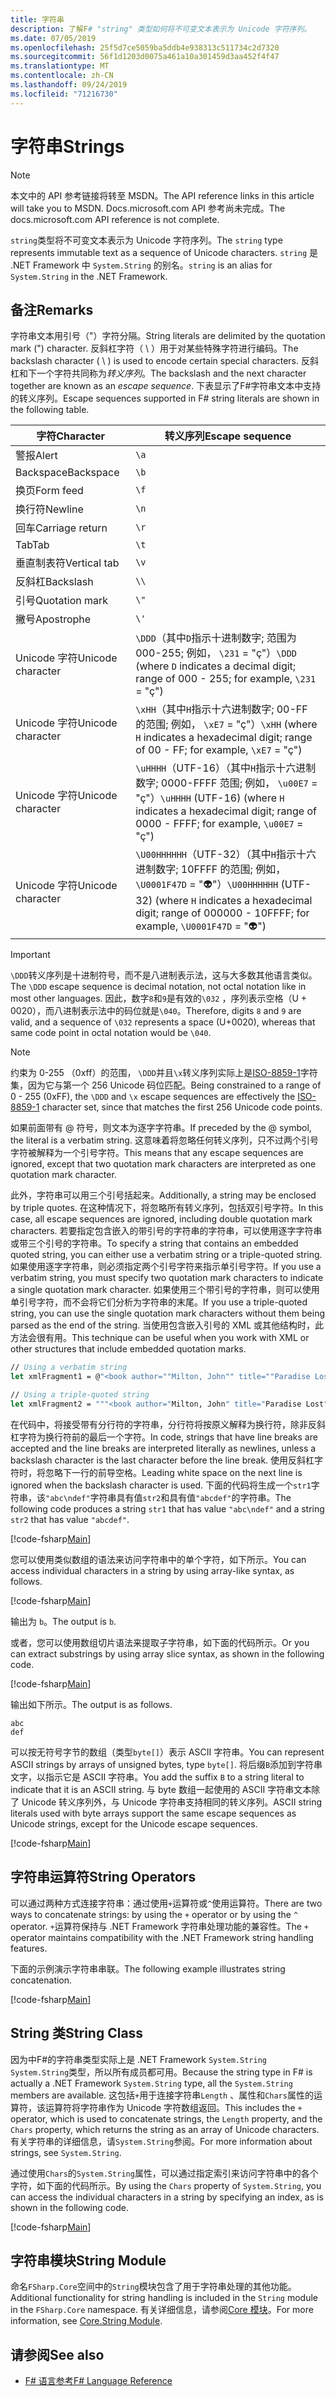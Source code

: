 ```yaml
---
title: 字符串
description: 了解F# "string" 类型如何将不可变文本表示为 Unicode 字符序列。
ms.date: 07/05/2019
ms.openlocfilehash: 25f5d7ce5059ba5ddb4e938313c511734c2d7320
ms.sourcegitcommit: 56f1d1203d0075a461a10a301459d3aa452f4f47
ms.translationtype: MT
ms.contentlocale: zh-CN
ms.lasthandoff: 09/24/2019
ms.locfileid: "71216730"
---
```

# <a name="strings"></a><span data-ttu-id="acf11-103">字符串</span><span class="sxs-lookup"><span data-stu-id="acf11-103">Strings</span></span>

> [!NOTE]
> <span data-ttu-id="acf11-104">本文中的 API 参考链接将转至 MSDN。</span><span class="sxs-lookup"><span data-stu-id="acf11-104">The API reference links in this article will take you to MSDN.</span></span>  <span data-ttu-id="acf11-105">Docs.microsoft.com API 参考尚未完成。</span><span class="sxs-lookup"><span data-stu-id="acf11-105">The docs.microsoft.com API reference is not complete.</span></span>

<span data-ttu-id="acf11-106">`string`类型将不可变文本表示为 Unicode 字符序列。</span><span class="sxs-lookup"><span data-stu-id="acf11-106">The `string` type represents immutable text as a sequence of Unicode characters.</span></span> <span data-ttu-id="acf11-107">`string` 是 .NET Framework 中 `System.String` 的别名。</span><span class="sxs-lookup"><span data-stu-id="acf11-107">`string` is an alias for `System.String` in the .NET Framework.</span></span>

## <a name="remarks"></a><span data-ttu-id="acf11-108">备注</span><span class="sxs-lookup"><span data-stu-id="acf11-108">Remarks</span></span>

<span data-ttu-id="acf11-109">字符串文本用引号（"）字符分隔。</span><span class="sxs-lookup"><span data-stu-id="acf11-109">String literals are delimited by the quotation mark (") character.</span></span> <span data-ttu-id="acf11-110">反斜杠字符（ \\ ）用于对某些特殊字符进行编码。</span><span class="sxs-lookup"><span data-stu-id="acf11-110">The backslash character ( \\ ) is used to encode certain special characters.</span></span> <span data-ttu-id="acf11-111">反斜杠和下一个字符共同称为*转义序列*。</span><span class="sxs-lookup"><span data-stu-id="acf11-111">The backslash and the next character together are known as an *escape sequence*.</span></span> <span data-ttu-id="acf11-112">下表显示了F#字符串文本中支持的转义序列。</span><span class="sxs-lookup"><span data-stu-id="acf11-112">Escape sequences supported in F# string literals are shown in the following table.</span></span>

|<span data-ttu-id="acf11-113">字符</span><span class="sxs-lookup"><span data-stu-id="acf11-113">Character</span></span>|<span data-ttu-id="acf11-114">转义序列</span><span class="sxs-lookup"><span data-stu-id="acf11-114">Escape sequence</span></span>|
|---------|---------------|
|<span data-ttu-id="acf11-115">警报</span><span class="sxs-lookup"><span data-stu-id="acf11-115">Alert</span></span>|`\a`|
|<span data-ttu-id="acf11-116">Backspace</span><span class="sxs-lookup"><span data-stu-id="acf11-116">Backspace</span></span>|`\b`|
|<span data-ttu-id="acf11-117">换页</span><span class="sxs-lookup"><span data-stu-id="acf11-117">Form feed</span></span>|`\f`|
|<span data-ttu-id="acf11-118">换行符</span><span class="sxs-lookup"><span data-stu-id="acf11-118">Newline</span></span>|`\n`|
|<span data-ttu-id="acf11-119">回车</span><span class="sxs-lookup"><span data-stu-id="acf11-119">Carriage return</span></span>|`\r`|
|<span data-ttu-id="acf11-120">Tab</span><span class="sxs-lookup"><span data-stu-id="acf11-120">Tab</span></span>|`\t`|
|<span data-ttu-id="acf11-121">垂直制表符</span><span class="sxs-lookup"><span data-stu-id="acf11-121">Vertical tab</span></span>|`\v`|
|<span data-ttu-id="acf11-122">反斜杠</span><span class="sxs-lookup"><span data-stu-id="acf11-122">Backslash</span></span>|`\\`|
|<span data-ttu-id="acf11-123">引号</span><span class="sxs-lookup"><span data-stu-id="acf11-123">Quotation mark</span></span>|`\"`|
|<span data-ttu-id="acf11-124">撇号</span><span class="sxs-lookup"><span data-stu-id="acf11-124">Apostrophe</span></span>|`\'`|
|<span data-ttu-id="acf11-125">Unicode 字符</span><span class="sxs-lookup"><span data-stu-id="acf11-125">Unicode character</span></span>|<span data-ttu-id="acf11-126">`\DDD`（其中`D`指示十进制数字; 范围为 000-255; 例如， `\231` = "ç"）</span><span class="sxs-lookup"><span data-stu-id="acf11-126">`\DDD` (where `D` indicates a decimal digit; range of 000 - 255; for example, `\231` = "ç")</span></span>|
|<span data-ttu-id="acf11-127">Unicode 字符</span><span class="sxs-lookup"><span data-stu-id="acf11-127">Unicode character</span></span>|<span data-ttu-id="acf11-128">`\xHH`（其中`H`指示十六进制数字; 00-FF 的范围; 例如， `\xE7` = "ç"）</span><span class="sxs-lookup"><span data-stu-id="acf11-128">`\xHH` (where `H` indicates a hexadecimal digit; range of 00 - FF; for example, `\xE7` = "ç")</span></span>|
|<span data-ttu-id="acf11-129">Unicode 字符</span><span class="sxs-lookup"><span data-stu-id="acf11-129">Unicode character</span></span>|<span data-ttu-id="acf11-130">`\uHHHH`（UTF-16）（其中`H`指示十六进制数字; 0000-FFFF 范围; 例如， `\u00E7` = "ç"）</span><span class="sxs-lookup"><span data-stu-id="acf11-130">`\uHHHH` (UTF-16) (where `H` indicates a hexadecimal digit; range of 0000 - FFFF;  for example, `\u00E7` = "ç")</span></span>|
|<span data-ttu-id="acf11-131">Unicode 字符</span><span class="sxs-lookup"><span data-stu-id="acf11-131">Unicode character</span></span>|<span data-ttu-id="acf11-132">`\U00HHHHHH`（UTF-32）（其中`H`指示十六进制数字; 10FFFF 的范围; 例如， `\U0001F47D` = "👽"）</span><span class="sxs-lookup"><span data-stu-id="acf11-132">`\U00HHHHHH` (UTF-32) (where `H` indicates a hexadecimal digit; range of 000000 - 10FFFF;  for example, `\U0001F47D` = "👽")</span></span>|

> [!IMPORTANT]
> <span data-ttu-id="acf11-133">`\DDD`转义序列是十进制符号，而不是八进制表示法，这与大多数其他语言类似。</span><span class="sxs-lookup"><span data-stu-id="acf11-133">The `\DDD` escape sequence is decimal notation, not octal notation like in most other languages.</span></span> <span data-ttu-id="acf11-134">因此，数字`8`和`9`是有效的`\032` ，序列表示空格（U + 0020），而八进制表示法中的码位就是`\040`。</span><span class="sxs-lookup"><span data-stu-id="acf11-134">Therefore, digits `8` and `9` are valid, and a sequence of `\032` represents a space (U+0020), whereas that same code point in octal notation would be `\040`.</span></span>

> [!NOTE]
> <span data-ttu-id="acf11-135">约束为 0-255 （0xff）的范围， `\DDD`并且`\x`转义序列实际上是[ISO-8859-1](https://en.wikipedia.org/wiki/ISO/IEC_8859-1#Code_page_layout)字符集，因为它与第一个 256 Unicode 码位匹配。</span><span class="sxs-lookup"><span data-stu-id="acf11-135">Being constrained to a range of 0 - 255 (0xFF), the `\DDD` and `\x` escape sequences are effectively the [ISO-8859-1](https://en.wikipedia.org/wiki/ISO/IEC_8859-1#Code_page_layout) character set, since that matches the first 256 Unicode code points.</span></span>

<span data-ttu-id="acf11-136">如果前面带有 @ 符号，则文本为逐字字符串。</span><span class="sxs-lookup"><span data-stu-id="acf11-136">If preceded by the @ symbol, the literal is a verbatim string.</span></span> <span data-ttu-id="acf11-137">这意味着将忽略任何转义序列，只不过两个引号字符被解释为一个引号字符。</span><span class="sxs-lookup"><span data-stu-id="acf11-137">This means that any escape sequences are ignored, except that two quotation mark characters are interpreted as one quotation mark character.</span></span>

<span data-ttu-id="acf11-138">此外，字符串可以用三个引号括起来。</span><span class="sxs-lookup"><span data-stu-id="acf11-138">Additionally, a string may be enclosed by triple quotes.</span></span> <span data-ttu-id="acf11-139">在这种情况下，将忽略所有转义序列，包括双引号字符。</span><span class="sxs-lookup"><span data-stu-id="acf11-139">In this case, all escape sequences are ignored, including double quotation mark characters.</span></span> <span data-ttu-id="acf11-140">若要指定包含嵌入的带引号的字符串的字符串，可以使用逐字字符串或带三个引号的字符串。</span><span class="sxs-lookup"><span data-stu-id="acf11-140">To specify a string that contains an embedded quoted string, you can either use a verbatim string or a triple-quoted string.</span></span> <span data-ttu-id="acf11-141">如果使用逐字字符串，则必须指定两个引号字符来指示单引号字符。</span><span class="sxs-lookup"><span data-stu-id="acf11-141">If you use a verbatim string, you  must specify two quotation mark characters to indicate a single quotation mark character.</span></span> <span data-ttu-id="acf11-142">如果使用三个带引号的字符串，则可以使用单引号字符，而不会将它们分析为字符串的末尾。</span><span class="sxs-lookup"><span data-stu-id="acf11-142">If you use a triple-quoted string, you can use the single quotation mark characters without them being parsed as the end of the string.</span></span> <span data-ttu-id="acf11-143">当使用包含嵌入引号的 XML 或其他结构时，此方法会很有用。</span><span class="sxs-lookup"><span data-stu-id="acf11-143">This technique can be useful when you work with XML or other structures that include embedded quotation marks.</span></span>

```fsharp
// Using a verbatim string
let xmlFragment1 = @"<book author=""Milton, John"" title=""Paradise Lost"">"

// Using a triple-quoted string
let xmlFragment2 = """<book author="Milton, John" title="Paradise Lost">"""
```

<span data-ttu-id="acf11-144">在代码中，将接受带有分行符的字符串，分行符将按原义解释为换行符，除非反斜杠字符为换行符前的最后一个字符。</span><span class="sxs-lookup"><span data-stu-id="acf11-144">In code, strings that have line breaks are accepted and the line breaks are interpreted literally as newlines, unless a backslash character is the last character before the line break.</span></span> <span data-ttu-id="acf11-145">使用反斜杠字符时，将忽略下一行的前导空格。</span><span class="sxs-lookup"><span data-stu-id="acf11-145">Leading white space on the next line is ignored when the backslash character is used.</span></span> <span data-ttu-id="acf11-146">下面的代码将生成一个`str1`字符串，该`"abc\ndef"`字符串具有值`str2`和具有值`"abcdef"`的字符串。</span><span class="sxs-lookup"><span data-stu-id="acf11-146">The following code produces a string `str1` that has value `"abc\ndef"` and a string `str2` that has value `"abcdef"`.</span></span>

[!code-fsharp[Main](~/samples/snippets/fsharp/lang-ref-1/snippet1001.fs)]

<span data-ttu-id="acf11-147">您可以使用类似数组的语法来访问字符串中的单个字符，如下所示。</span><span class="sxs-lookup"><span data-stu-id="acf11-147">You can access individual characters in a string by using array-like syntax, as follows.</span></span>

[!code-fsharp[Main](~/samples/snippets/fsharp/lang-ref-1/snippet1002.fs)]

<span data-ttu-id="acf11-148">输出为 `b`。</span><span class="sxs-lookup"><span data-stu-id="acf11-148">The output is `b`.</span></span>

<span data-ttu-id="acf11-149">或者，您可以使用数组切片语法来提取子字符串，如下面的代码所示。</span><span class="sxs-lookup"><span data-stu-id="acf11-149">Or you can extract substrings by using array slice syntax, as shown in the following code.</span></span>

[!code-fsharp[Main](~/samples/snippets/fsharp/lang-ref-1/snippet1003.fs)]

<span data-ttu-id="acf11-150">输出如下所示。</span><span class="sxs-lookup"><span data-stu-id="acf11-150">The output is as follows.</span></span>

```console
abc
def
```

<span data-ttu-id="acf11-151">可以按无符号字节的数组（类型`byte[]`）表示 ASCII 字符串。</span><span class="sxs-lookup"><span data-stu-id="acf11-151">You can represent ASCII strings by arrays of unsigned bytes, type `byte[]`.</span></span> <span data-ttu-id="acf11-152">将后缀`B`添加到字符串文字，以指示它是 ASCII 字符串。</span><span class="sxs-lookup"><span data-stu-id="acf11-152">You add the suffix `B` to a string literal to indicate that it is an ASCII string.</span></span> <span data-ttu-id="acf11-153">与 byte 数组一起使用的 ASCII 字符串文本除了 Unicode 转义序列外，与 Unicode 字符串支持相同的转义序列。</span><span class="sxs-lookup"><span data-stu-id="acf11-153">ASCII string literals used with byte arrays support the same escape sequences as Unicode strings, except for the Unicode escape sequences.</span></span>

[!code-fsharp[Main](~/samples/snippets/fsharp/lang-ref-1/snippet1004.fs)]

## <a name="string-operators"></a><span data-ttu-id="acf11-154">字符串运算符</span><span class="sxs-lookup"><span data-stu-id="acf11-154">String Operators</span></span>

<span data-ttu-id="acf11-155">可以通过两种方式连接字符串：通过使用`+`运算符或`^`使用运算符。</span><span class="sxs-lookup"><span data-stu-id="acf11-155">There are two ways to concatenate strings: by using the `+` operator or by using the `^` operator.</span></span> <span data-ttu-id="acf11-156">`+`运算符保持与 .NET Framework 字符串处理功能的兼容性。</span><span class="sxs-lookup"><span data-stu-id="acf11-156">The `+` operator maintains compatibility with the .NET Framework string handling features.</span></span>

<span data-ttu-id="acf11-157">下面的示例演示字符串串联。</span><span class="sxs-lookup"><span data-stu-id="acf11-157">The following example illustrates string concatenation.</span></span>

[!code-fsharp[Main](~/samples/snippets/fsharp/lang-ref-1/snippet1006.fs)]

## <a name="string-class"></a><span data-ttu-id="acf11-158">String 类</span><span class="sxs-lookup"><span data-stu-id="acf11-158">String Class</span></span>

<span data-ttu-id="acf11-159">因为中F#的字符串类型实际上是 .NET Framework `System.String` `System.String`类型，所以所有成员都可用。</span><span class="sxs-lookup"><span data-stu-id="acf11-159">Because the string type in F# is actually a .NET Framework `System.String` type, all the `System.String` members are available.</span></span> <span data-ttu-id="acf11-160">这包括`+`用于连接字符串`Length` 、属性和`Chars`属性的运算符，该运算符将字符串作为 Unicode 字符数组返回。</span><span class="sxs-lookup"><span data-stu-id="acf11-160">This includes the `+` operator, which is used to concatenate strings, the `Length` property, and the `Chars` property, which returns the string as an array of Unicode characters.</span></span> <span data-ttu-id="acf11-161">有关字符串的详细信息，请`System.String`参阅。</span><span class="sxs-lookup"><span data-stu-id="acf11-161">For more information about strings, see `System.String`.</span></span>

<span data-ttu-id="acf11-162">通过使用`Chars`的`System.String`属性，可以通过指定索引来访问字符串中的各个字符，如下面的代码所示。</span><span class="sxs-lookup"><span data-stu-id="acf11-162">By using the `Chars` property of `System.String`, you can access the individual characters in a string by specifying an index, as is shown in the following code.</span></span>

[!code-fsharp[Main](~/samples/snippets/fsharp/lang-ref-1/snippet1005.fs)]

## <a name="string-module"></a><span data-ttu-id="acf11-163">字符串模块</span><span class="sxs-lookup"><span data-stu-id="acf11-163">String Module</span></span>

<span data-ttu-id="acf11-164">命名`FSharp.Core`空间中的`String`模块包含了用于字符串处理的其他功能。</span><span class="sxs-lookup"><span data-stu-id="acf11-164">Additional functionality for string handling is included in the `String` module in the `FSharp.Core` namespace.</span></span> <span data-ttu-id="acf11-165">有关详细信息，请参阅[Core 模块](https://msdn.microsoft.com/visualfsharpdocs/conceptual/core.string-module-%5bfsharp%5d)。</span><span class="sxs-lookup"><span data-stu-id="acf11-165">For more information, see [Core.String Module](https://msdn.microsoft.com/visualfsharpdocs/conceptual/core.string-module-%5bfsharp%5d).</span></span>

## <a name="see-also"></a><span data-ttu-id="acf11-166">请参阅</span><span class="sxs-lookup"><span data-stu-id="acf11-166">See also</span></span>

- [<span data-ttu-id="acf11-167">F# 语言参考</span><span class="sxs-lookup"><span data-stu-id="acf11-167">F# Language Reference</span></span>](index.md)
